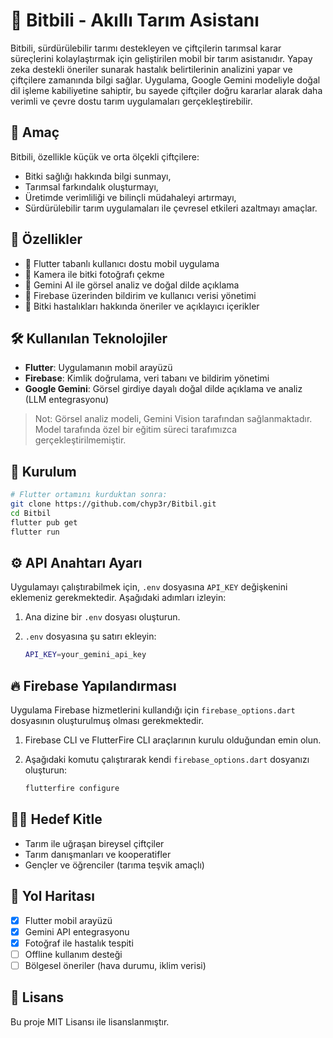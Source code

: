 # 🌾 Bitbili - Akıllı Tarım Asistanı

Bitbili, sürdürülebilir tarımı destekleyen ve çiftçilerin tarımsal karar süreçlerini kolaylaştırmak için geliştirilen mobil bir tarım asistanıdır. Yapay zeka destekli öneriler sunarak hastalık belirtilerinin analizini yapar ve çiftçilere zamanında bilgi sağlar. Uygulama, Google Gemini modeliyle doğal dil işleme kabiliyetine sahiptir, bu sayede çiftçiler doğru kararlar alarak daha verimli ve çevre dostu tarım uygulamaları gerçekleştirebilir.

## 🎯 Amaç

Bitbili, özellikle küçük ve orta ölçekli çiftçilere:

- Bitki sağlığı hakkında bilgi sunmayı,
- Tarımsal farkındalık oluşturmayı,
- Üretimde verimliliği ve bilinçli müdahaleyi artırmayı,
- Sürdürülebilir tarım uygulamaları ile çevresel etkileri azaltmayı amaçlar.


## 🚀 Özellikler

- 📱 Flutter tabanlı kullanıcı dostu mobil uygulama
- 📸 Kamera ile bitki fotoğrafı çekme
- 🧠 Gemini AI ile görsel analiz ve doğal dilde açıklama
- 🔔 Firebase üzerinden bildirim ve kullanıcı verisi yönetimi
- 🌿 Bitki hastalıkları hakkında öneriler ve açıklayıcı içerikler

## 🛠️ Kullanılan Teknolojiler

- **Flutter**: Uygulamanın mobil arayüzü
- **Firebase**: Kimlik doğrulama, veri tabanı ve bildirim yönetimi
- **Google Gemini**: Görsel girdiye dayalı doğal dilde açıklama ve analiz (LLM entegrasyonu)

> Not: Görsel analiz modeli, Gemini Vision tarafından sağlanmaktadır. Model tarafında özel bir eğitim süreci tarafımızca gerçekleştirilmemiştir.

## 🔧 Kurulum

```bash
# Flutter ortamını kurduktan sonra:
git clone https://github.com/chyp3r/Bitbil.git
cd Bitbil
flutter pub get
flutter run
 ```
 
## ⚙️ API Anahtarı Ayarı

Uygulamayı çalıştırabilmek için, `.env` dosyasına `API_KEY` değişkenini eklemeniz gerekmektedir. Aşağıdaki adımları izleyin:

1. Ana dizine bir `.env` dosyası oluşturun.
2. `.env` dosyasına şu satırı ekleyin:

   ```bash
   API_KEY=your_gemini_api_key
   ```

## 🔥 Firebase Yapılandırması

Uygulama Firebase hizmetlerini kullandığı için `firebase_options.dart` dosyasının oluşturulmuş olması gerekmektedir.

1. Firebase CLI ve FlutterFire CLI araçlarının kurulu olduğundan emin olun.
2. Aşağıdaki komutu çalıştırarak kendi `firebase_options.dart` dosyanızı oluşturun:

   ```bash
   flutterfire configure
   ```

## 👨‍🌾 Hedef Kitle

- Tarım ile uğraşan bireysel çiftçiler  
- Tarım danışmanları ve kooperatifler  
- Gençler ve öğrenciler (tarıma teşvik amaçlı)  

## 📌 Yol Haritası

- [x] Flutter mobil arayüzü  
- [x] Gemini API entegrasyonu  
- [x] Fotoğraf ile hastalık tespiti  
- [ ] Offline kullanım desteği  
- [ ] Bölgesel öneriler (hava durumu, iklim verisi)  

## 📄 Lisans

Bu proje MIT Lisansı ile lisanslanmıştır.
